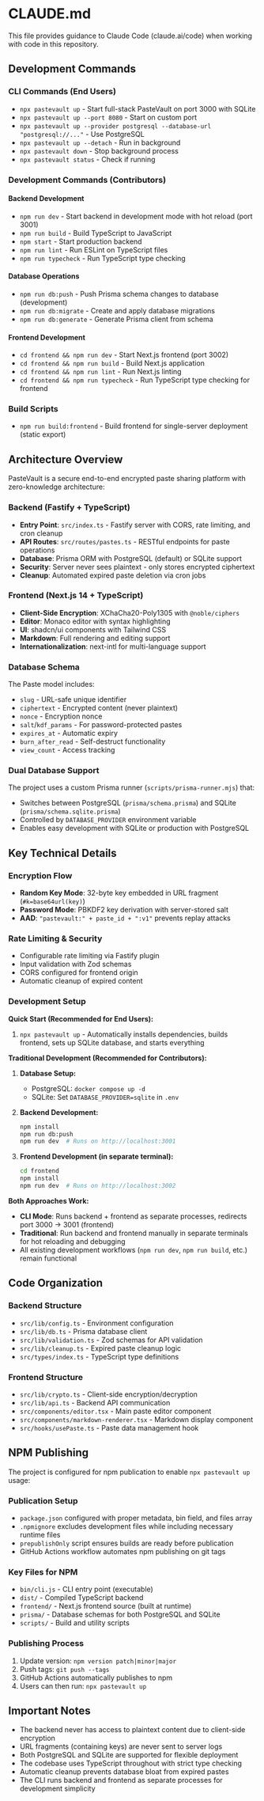# CLAUDE.md

This file provides guidance to Claude Code (claude.ai/code) when working with code in this repository.

## Development Commands

### CLI Commands (End Users)
- `npx pastevault up` - Start full-stack PasteVault on port 3000 with SQLite
- `npx pastevault up --port 8080` - Start on custom port
- `npx pastevault up --provider postgresql --database-url "postgresql://..."` - Use PostgreSQL
- `npx pastevault up --detach` - Run in background
- `npx pastevault down` - Stop background process
- `npx pastevault status` - Check if running

### Development Commands (Contributors)

#### Backend Development  
- `npm run dev` - Start backend in development mode with hot reload (port 3001)
- `npm run build` - Build TypeScript to JavaScript
- `npm start` - Start production backend
- `npm run lint` - Run ESLint on TypeScript files
- `npm run typecheck` - Run TypeScript type checking

#### Database Operations
- `npm run db:push` - Push Prisma schema changes to database (development)
- `npm run db:migrate` - Create and apply database migrations
- `npm run db:generate` - Generate Prisma client from schema

#### Frontend Development
- `cd frontend && npm run dev` - Start Next.js frontend (port 3002)
- `cd frontend && npm run build` - Build Next.js application
- `cd frontend && npm run lint` - Run Next.js linting
- `cd frontend && npm run typecheck` - Run TypeScript type checking for frontend

### Build Scripts
- `npm run build:frontend` - Build frontend for single-server deployment (static export)

## Architecture Overview

PasteVault is a secure end-to-end encrypted paste sharing platform with zero-knowledge architecture:

### Backend (Fastify + TypeScript)
- **Entry Point**: `src/index.ts` - Fastify server with CORS, rate limiting, and cron cleanup
- **API Routes**: `src/routes/pastes.ts` - RESTful endpoints for paste operations
- **Database**: Prisma ORM with PostgreSQL (default) or SQLite support
- **Security**: Server never sees plaintext - only stores encrypted ciphertext
- **Cleanup**: Automated expired paste deletion via cron jobs

### Frontend (Next.js 14 + TypeScript)
- **Client-Side Encryption**: XChaCha20-Poly1305 with `@noble/ciphers`
- **Editor**: Monaco editor with syntax highlighting
- **UI**: shadcn/ui components with Tailwind CSS
- **Markdown**: Full rendering and editing support
- **Internationalization**: next-intl for multi-language support

### Database Schema
The Paste model includes:
- `slug` - URL-safe unique identifier
- `ciphertext` - Encrypted content (never plaintext)
- `nonce` - Encryption nonce
- `salt`/`kdf_params` - For password-protected pastes
- `expires_at` - Automatic expiry
- `burn_after_read` - Self-destruct functionality
- `view_count` - Access tracking

### Dual Database Support
The project uses a custom Prisma runner (`scripts/prisma-runner.mjs`) that:
- Switches between PostgreSQL (`prisma/schema.prisma`) and SQLite (`prisma/schema.sqlite.prisma`)
- Controlled by `DATABASE_PROVIDER` environment variable
- Enables easy development with SQLite or production with PostgreSQL

## Key Technical Details

### Encryption Flow
- **Random Key Mode**: 32-byte key embedded in URL fragment (`#k=base64url(key)`)
- **Password Mode**: PBKDF2 key derivation with server-stored salt
- **AAD**: `"pastevault:" + paste_id + ":v1"` prevents replay attacks

### Rate Limiting & Security
- Configurable rate limiting via Fastify plugin
- Input validation with Zod schemas
- CORS configured for frontend origin
- Automatic cleanup of expired content

### Development Setup

**Quick Start (Recommended for End Users):**
1. `npx pastevault up` - Automatically installs dependencies, builds frontend, sets up SQLite database, and starts everything

**Traditional Development (Recommended for Contributors):**
1. **Database Setup:**
   - PostgreSQL: `docker compose up -d` 
   - SQLite: Set `DATABASE_PROVIDER=sqlite` in `.env`
   
2. **Backend Development:**
   ```bash
   npm install
   npm run db:push
   npm run dev  # Runs on http://localhost:3001
   ```
   
3. **Frontend Development (in separate terminal):**
   ```bash
   cd frontend
   npm install
   npm run dev  # Runs on http://localhost:3002
   ```

**Both Approaches Work:**
- **CLI Mode**: Runs backend + frontend as separate processes, redirects port 3000 → 3001 (frontend)
- **Traditional**: Run backend and frontend manually in separate terminals for hot reloading and debugging
- All existing development workflows (`npm run dev`, `npm run build`, etc.) remain functional

## Code Organization

### Backend Structure
- `src/lib/config.ts` - Environment configuration
- `src/lib/db.ts` - Prisma database client
- `src/lib/validation.ts` - Zod schemas for API validation
- `src/lib/cleanup.ts` - Expired paste cleanup logic
- `src/types/index.ts` - TypeScript type definitions

### Frontend Structure
- `src/lib/crypto.ts` - Client-side encryption/decryption
- `src/lib/api.ts` - Backend API communication
- `src/components/editor.tsx` - Main paste editor component
- `src/components/markdown-renderer.tsx` - Markdown display component
- `src/hooks/usePaste.ts` - Paste data management hook

## NPM Publishing

The project is configured for npm publication to enable `npx pastevault up` usage:

### Publication Setup
- `package.json` configured with proper metadata, bin field, and files array
- `.npmignore` excludes development files while including necessary runtime files
- `prepublishOnly` script ensures builds are ready before publication
- GitHub Actions workflow automates npm publishing on git tags

### Key Files for NPM
- `bin/cli.js` - CLI entry point (executable)
- `dist/` - Compiled TypeScript backend
- `frontend/` - Next.js frontend source (built at runtime)
- `prisma/` - Database schemas for both PostgreSQL and SQLite
- `scripts/` - Build and utility scripts

### Publishing Process
1. Update version: `npm version patch|minor|major`
2. Push tags: `git push --tags`
3. GitHub Actions automatically publishes to npm
4. Users can then run: `npx pastevault up`

## Important Notes

- The backend never has access to plaintext content due to client-side encryption
- URL fragments (containing keys) are never sent to server logs
- Both PostgreSQL and SQLite are supported for flexible deployment
- The codebase uses TypeScript throughout with strict type checking
- Automatic cleanup prevents database bloat from expired pastes
- The CLI runs backend and frontend as separate processes for development simplicity